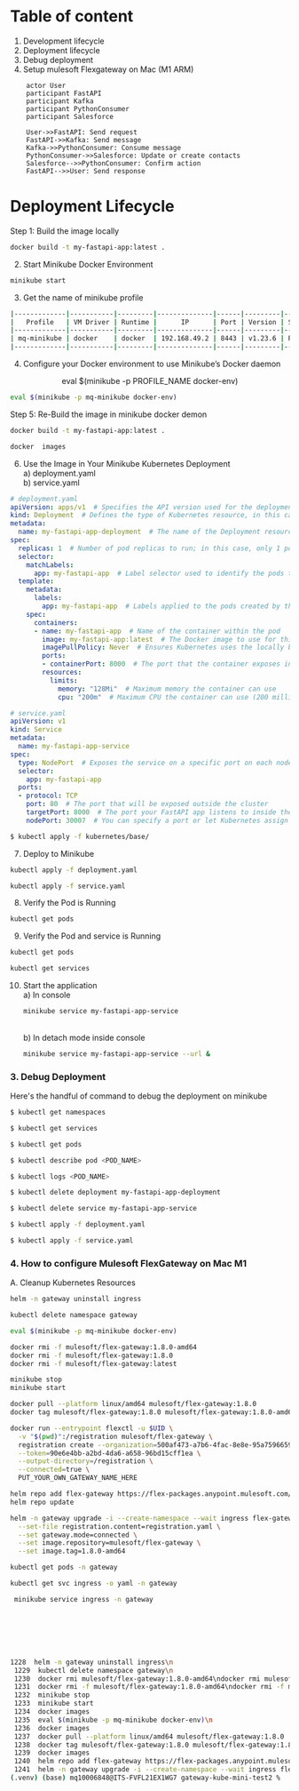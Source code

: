 # Table of content
1. Development lifecycle
2. Deployment lifecycle
3. Debug deployment
4. Setup mulesoft Flexgateway on Mac (M1 ARM)


```sequenceDiagram
    actor User
    participant FastAPI
    participant Kafka
    participant PythonConsumer
    participant Salesforce

    User->>FastAPI: Send request
    FastAPI->>Kafka: Send message
    Kafka->>PythonConsumer: Consume message
    PythonConsumer->>Salesforce: Update or create contacts
    Salesforce-->>PythonConsumer: Confirm action
    FastAPI-->>User: Send response
```

# Deployment Lifecycle

Step 1: Build the image locally

```bash
docker build -t my-fastapi-app:latest .
```

2. Start Minikube Docker Environment

```bash
minikube start
```

3. Get the name of minikube profile

```bash
|-------------|-----------|---------|--------------|------|---------|---------|-------|--------|
|   Profile   | VM Driver | Runtime |      IP      | Port | Version | Status  | Nodes | Active |
|-------------|-----------|---------|--------------|------|---------|---------|-------|--------|
| mq-minikube | docker    | docker  | 192.168.49.2 | 8443 | v1.23.6 | Running |     1 | *      |
|-------------|-----------|---------|--------------|------|---------|---------|-------|--------|
```

4. Configure your Docker environment to use Minikube’s Docker daemon
<center> eval $(minikube -p PROFILE_NAME docker-env)</center>

```bash
eval $(minikube -p mq-minikube docker-env)
```


Step 5: Re-Build the image in minikube docker demon
```bash
docker build -t my-fastapi-app:latest .

docker  images
```

6. Use the Image in Your Minikube Kubernetes Deployment
   <br/> a) deployment.yaml
   <br/> b) service.yaml

```yaml
# deployment.yaml
apiVersion: apps/v1  # Specifies the API version used for the deployment
kind: Deployment  # Defines the type of Kubernetes resource, in this case, a Deployment
metadata:
  name: my-fastapi-app-deployment  # The name of the Deployment resource a.k.a your build image name
spec:
  replicas: 1  # Number of pod replicas to run; in this case, only 1 pod will be running
  selector:
    matchLabels:
      app: my-fastapi-app  # Label selector used to identify the pods that this Deployment will manage
  template:
    metadata:
      labels:
        app: my-fastapi-app  # Labels applied to the pods created by this Deployment
    spec:
      containers:
      - name: my-fastapi-app  # Name of the container within the pod
        image: my-fastapi-app:latest  # The Docker image to use for this container
        imagePullPolicy: Never  # Ensures Kubernetes uses the locally built image without pulling from a registry
        ports:
        - containerPort: 8000  # The port that the container exposes internally
        resources:
          limits:
            memory: "128Mi"  # Maximum memory the container can use
            cpu: "200m"  # Maximum CPU the container can use (200 milliCPU)


```

```yaml
# service.yaml
apiVersion: v1
kind: Service
metadata:
  name: my-fastapi-app-service
spec:
  type: NodePort  # Exposes the service on a specific port on each node
  selector:
    app: my-fastapi-app
  ports:
  - protocol: TCP
    port: 80  # The port that will be exposed outside the cluster
    targetPort: 8000  # The port your FastAPI app listens to inside the container
    nodePort: 30007  # You can specify a port or let Kubernetes assign one (30000-32767)


```

```bash
$ kubectl apply -f kubernetes/base/
```

7. Deploy to Minikube

```bash
kubectl apply -f deployment.yaml
```

```bash
kubectl apply -f service.yaml
```

8. Verify the Pod is Running

```bash
kubectl get pods
```

9. Verify the Pod and service is Running

```bash
kubectl get pods
```

```bash
kubectl get services
```
10. Start the application
    <br/> a) In console
    ```bash
    minikube service my-fastapi-app-service
    ```
    <br/> b) In detach mode inside console

    ```bash
    minikube service my-fastapi-app-service --url &
    ```
### 3. Debug Deployment

Here's the handful of command to debug the deployment on minikube

```bash
$ kubectl get namespaces

$ kubectl get services

$ kubectl get pods

$ kubectl describe pod <POD_NAME>

$ kubectl logs <POD_NAME>

$ kubectl delete deployment my-fastapi-app-deployment

$ kubectl delete service my-fastapi-app-service

$ kubectl apply -f deployment.yaml

$ kubectl apply -f service.yaml
```

### 4. How to configure Mulesoft FlexGateway on Mac M1

A. Cleanup Kubernetes Resources

```bash
helm -n gateway uninstall ingress
```

```bash
kubectl delete namespace gateway
```

```bash
eval $(minikube -p mq-minikube docker-env)
```

```bash
docker rmi -f mulesoft/flex-gateway:1.8.0-amd64
docker rmi -f mulesoft/flex-gateway:1.8.0
docker rmi -f mulesoft/flex-gateway:latest
```

```bash
minikube stop
minikube start
```

```bash
docker pull --platform linux/amd64 mulesoft/flex-gateway:1.8.0
docker tag mulesoft/flex-gateway:1.8.0 mulesoft/flex-gateway:1.8.0-amd64
```

```bash
docker run --entrypoint flexctl -u $UID \
  -v "$(pwd)":/registration mulesoft/flex-gateway \
  registration create --organization=500af473-a7b6-4fac-8e8e-95a7596659ab \
  --token=90e6e4bb-a2bd-4da6-a658-96bd15cff1ea \
  --output-directory=/registration \
  --connected=true \
  PUT_YOUR_OWN_GATEWAY_NAME_HERE
```

```bash
helm repo add flex-gateway https://flex-packages.anypoint.mulesoft.com/helm
helm repo update
```

```bash
helm -n gateway upgrade -i --create-namespace --wait ingress flex-gateway/flex-gateway \
  --set-file registration.content=registration.yaml \
  --set gateway.mode=connected \
  --set image.repository=mulesoft/flex-gateway \
  --set image.tag=1.8.0-amd64
```

```bash
kubectl get pods -n gateway
```

```bash
kubectl get svc ingress -o yaml -n gateway
```

```bash
 minikube service ingress -n gateway
```

```bash

```

```bash

```

```bash

```

```bash

```

```bash

```

```bash

```


```bash
1228  helm -n gateway uninstall ingress\n
 1229  kubectl delete namespace gateway\n
 1230  docker rmi mulesoft/flex-gateway:1.8.0-amd64\ndocker rmi mulesoft/flex-gateway:1.8.0\ndocker rmi mulesoft/flex-gateway:latest\n
 1231  docker rmi -f mulesoft/flex-gateway:1.8.0-amd64\ndocker rmi -f mulesoft/flex-gateway:1.8.0\ndocker rmi -f mulesoft/flex-gateway:latest\n
 1232  minikube stop
 1233  minikube start
 1234  docker images
 1235  eval $(minikube -p mq-minikube docker-env)\n
 1236  docker images
 1237  docker pull --platform linux/amd64 mulesoft/flex-gateway:1.8.0
 1238  docker tag mulesoft/flex-gateway:1.8.0 mulesoft/flex-gateway:1.8.0-amd64
 1239  docker images
 1240  helm repo add flex-gateway https://flex-packages.anypoint.mulesoft.com/helm
 1241  helm -n gateway upgrade -i --create-namespace --wait ingress flex-gateway/flex-gateway \\n  --set-file registration.content=registration.yaml \\n  --set gateway.mode=connected \\n  --set image.repository=mulesoft/flex-gateway \\n  --set image.tag=1.8.0-amd64\n
(.venv) (base) mq10006848@ITS-FVFL21EX1WG7 gateway-kube-mini-test2 % 

```
